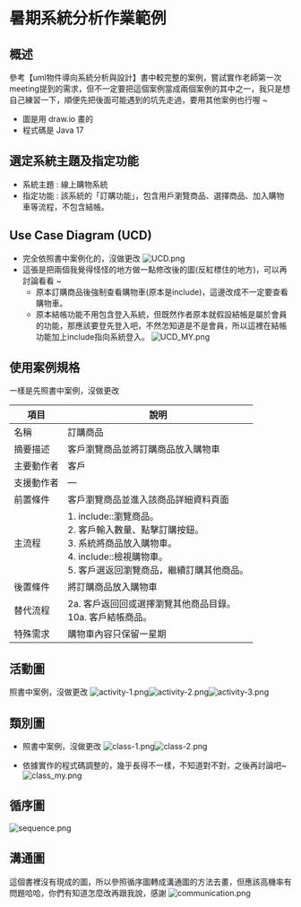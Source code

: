 # 暑期系統分析作業範例

## 概述
參考【uml物件導向系統分析與設計】書中較完整的案例，嘗試實作老師第一次meeting提到的需求，但不一定要把這個案例當成兩個案例的其中之一，我只是想自己練習一下，順便先把後面可能遇到的坑先走過，要用其他案例也行喔 ~
+ 圖是用 draw.io 畫的
+ 程式碼是 Java 17
## 選定系統主題及指定功能
+ 系統主題 : 線上購物系統
+ 指定功能 : 該系統的「訂購功能」，包含用戶瀏覽商品、選擇商品、加入購物車等流程，不包含結帳。

## Use Case Diagram (UCD)
+ 完全依照書中案例化的，沒做更改
![UCD.png](pic/UCD.png)
+ 這張是把兩個我覺得怪怪的地方做一點修改後的圖(反紅標住的地方)，可以再討論看看 ~
  +  原本訂購商品後強制查看購物車(原本是include)，這邊改成不一定要查看購物車。
  +  原本結帳功能不用包含登入系統，但既然作者原本就假設結帳是屬於會員的功能，那應該要登先登入吧，不然怎知道是不是會員，所以這裡在結帳功能加上include指向系統登入。
![UCD_MY.png](pic/UCD_MY.png)
## 使用案例規格
一樣是先照書中案例，沒做更改

| 項目    | 說明                                                                                                       |
| ----- | -------------------------------------------------------------------------------------------------------- |
| 名稱    | 訂購商品                                                                                                     |
| 摘要描述  | 客戶瀏覽商品並將訂購商品放入購物車                                                                                        |
| 主要動作者 | 客戶                                                                                                       |
| 支援動作者 | —                                                                                                        |
| 前置條件  | 客戶瀏覽商品並進入該商品詳細資料頁面                                                                                       |
| 主流程   | 1. include::瀏覽商品。<br>2. 客戶輸入數量、點擊訂購按鈕。<br>3. 系統將商品放入購物車。<br>4. include::檢視購物車。<br>5. 客戶選返回瀏覽商品，繼續訂購其他商品。 |
| 後置條件  | 將訂購商品放入購物車                                                                                               |
| 替代流程  | 2a. 客戶返回回或選擇瀏覽其他商品目錄。<br>10a. 客戶結帳商品。                                                                    |
| 特殊需求  | 購物車內容只保留一星期 <br/>    

## 活動圖
照書中案例，沒做更改
![activity-1.png](pic/activity-1.png)![activity-2.png](pic/activity-2.png)![activity-3.png](pic/activity-3.png)

## 類別圖
+ 照書中案例，沒做更改
![class-1.png](pic/class-1.png)![class-2.png](pic/class-2.png)

+ 依據實作的程式碼調整的，幾乎長得不一樣，不知道對不對，之後再討論吧~
![class_my.png](pic%2Fclass_my.png)

## 循序圖
![sequence.png](pic/sequence.png)
## 溝通圖
這個書裡沒有現成的圖，所以參照循序圖轉成溝通圖的方法去畫，但應該高機率有問題哈哈，你們有知道怎麼改再跟我說，感謝
![communication.png](pic/communication.png)